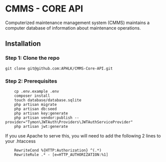 # CMMS - CORE API
Computerized maintenance management system (CMMS) maintains a computer database of information about maintenance operations.

## Installation

### Step 1: Clone the repo

    git clone git@github.com:APHLK/CMMS-Core-API.git

### Step 2: Prerequisites

````
    cp .env.example .env
    composer install
    touch database/database.sqlite
    php artisan migrate
    php artisan db:seed
    php artisan key:generate
    php artisan vendor:publish --provider="Tymon\JWTAuth\Providers\JWTAuthServiceProvider"
    php artisan jwt:generate
````

If you use Apache to serve this, you will need to add the following 2 lines to your .htaccess 

````
    RewriteCond %{HTTP:Authorization} ^(.*)
    RewriteRule .* - [e=HTTP_AUTHORIZATION:%1]
````
